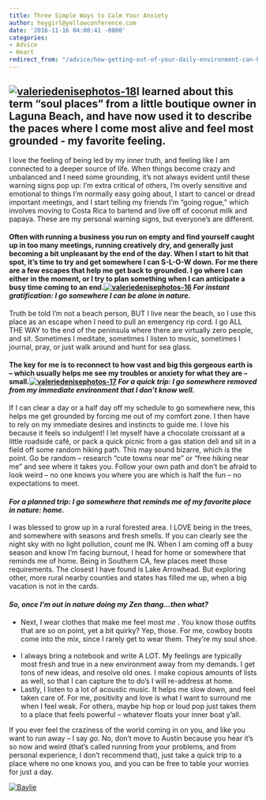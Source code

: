 ```yaml
---
title: Three Simple Ways to Calm Your Anxiety
author: heygirl@yellowconference.com
date: '2016-11-16 04:00:41 -0800'
categories:
- Advice
- Heart
redirect_from: "/advice/how-getting-out-of-your-daily-environment-can-help-your-anxiety-levels/"
---
```


## [![valeriedenisephotos-18](https://yellow-blog-images.imgix.net/2016/11/ValerieDenisePhotos-182.jpg)](https://yellow-blog-images.imgix.net/2016/11/ValerieDenisePhotos-182.jpg)**I learned about this term “soul places” from a little boutique owner in Laguna Beach, and have now used it to describe the paces where I come most alive and feel most grounded - my favorite feeling.**

I love the feeling of being led by my inner truth, and feeling like I am connected to a deeper source of life. When things become crazy and unbalanced and I need some grounding, it’s not always evident until these warning signs pop up: I’m extra critical of others, I’m overly sensitive and emotional to things I’m normally easy going about, I start to cancel or dread important meetings, and I start telling my friends I’m “going rogue," which involves moving to Costa Rica to bartend and live off of coconut milk and papaya. These are my personal warning signs, but everyone’s are different.

#### Often with running a business you run on empty and find yourself caught up in too many meetings, running creatively dry, and generally just becoming a bit unpleasant by the end of the day. When I start to hit that spot, it’s time to try and get somewhere I can S-L-O-W down. For me there are a few escapes that help me get back to grounded. I go where I can either in the moment, or I try to plan something when I can anticipate a busy time coming to an end.[![valeriedenisephotos-16](https://yellow-blog-images.imgix.net/2016/11/ValerieDenisePhotos-162.jpg)](https://yellow-blog-images.imgix.net/2016/11/ValerieDenisePhotos-162.jpg) _**For instant gratification: I go somewhere I can be alone in nature.**_

Truth be told I’m not a beach person, BUT I live near the beach, so I use this place as an escape when I need to pull an emergency rip cord. I go ALL THE WAY to the end of the peninsula where there are virtually zero people, and sit. Sometimes I meditate, sometimes I listen to music, sometimes I journal, pray, or just walk around and hunt for sea glass.

#### The key for me is to reconnect to how vast and big this gorgeous earth is – which usually helps me see my troubles or anxiety for what they are – small.[![valeriedenisephotos-17](https://yellow-blog-images.imgix.net/2016/11/ValerieDenisePhotos-173.jpg)](https://yellow-blog-images.imgix.net/2016/11/ValerieDenisePhotos-173.jpg) _**For a quick trip: I go somewhere removed from my immediate environment that I don’t know well.**_

If I can clear a day or a half day off my schedule to go somewhere new, this helps me get grounded by forcing me out of my comfort zone. I then have to rely on my immediate desires and instincts to guide me. I love his because it feels so indulgent! I let myself have a chocolate croissant at a little roadside café, or pack a quick picnic from a gas station deli and sit in a field off some random hiking path. This may sound bizarre, which is the point. Go be random – research “cute towns near me” or “free hiking near me” and see where it takes you. Follow your own path and don’t be afraid to look weird – no one knows you where you are which is half the fun – no expectations to meet.

#### _**For a planned trip: I go somewhere that reminds me of my favorite place in nature: home.**_

I was blessed to grow up in a rural forested area. I LOVE being in the trees, and somewhere with seasons and fresh smells. If you can clearly see the night sky with no light pollution, count me IN. When I am coming off a busy season and know I’m facing burnout, I head for home or somewhere that reminds me of home. Being in Southern CA, few places meet those requirements. The closest I have found is Lake Arrowhead. But exploring other, more rural nearby counties and states has filled me up, when a big vacation is not in the cards.  

#### _**So, once I’m out in nature doing my Zen thang...then what?**_

*   Next, I wear clothes that make me feel most _me_ . You know those outfits that are so on point, yet a bit quirky? Yep, those. For me, cowboy boots come into the mix, since I rarely get to wear them. They’re my soul shoe.  
*   I always bring a notebook and write A LOT. My feelings are typically most fresh and true in a new environment away from my demands. I get tons of new ideas, and resolve old ones. I make copious amounts of lists as well, so that I can capture the to do’s I will re-address at home.
*   Lastly, I listen to a lot of acoustic music. It helps me slow down, and feel taken care of. For me, positivity and love is what I want to surround me when I feel weak. For others, maybe hip hop or loud pop just takes them to a place that feels powerful – whatever floats your inner boat y’all.

If you ever feel the craziness of the world coming in on you, and like you want to run away – I say _go_. No, don’t move to Austin because you hear it’s so now and weird (that’s called running from your problems, and from personal experience, I don’t recommend that), just take a quick trip to a place where no one knows you, and you can be free to table your worries for just a day.

[![Baylie](https://yellow-blog-images.imgix.net/2016/04/Baylie.jpg)](http://www.abelimpact.com/)
